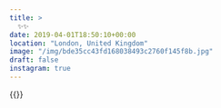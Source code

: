 ```yaml
---
title: >
  ✨✨
date: 2019-04-01T18:50:10+00:00
location: "London, United Kingdom"
image: "/img/bde35cc43fd168038493c2760f145f8b.jpg"
draft: false
instagram: true
---
```


{{<photo src="/img/bde35cc43fd168038493c2760f145f8b.jpg">}}
